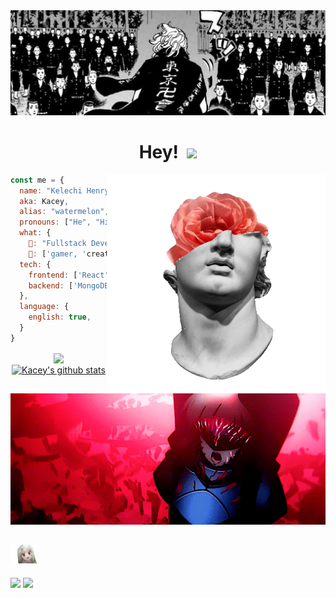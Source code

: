 <div align="center">
  <img  alt="idr"  src="https://github.com/kelech1/kelech1/blob/main/Banner.jpg">
  <h1 align="center"> Hey! &nbsp;<img src="https://github.com/TheDudeThatCode/TheDudeThatCode/blob/master/Assets/Earth.gif" width="24px"></h1>
</div>
<img align="right" width="350" src="https://github.com/kelech1/kelech1/blob/main/davidxflower.gif"/>

```javascript
const me = {
  name: "Kelechi Henry",
  aka: Kacey,
  alias: "watermelon",🍉
  pronouns: ["He", "Him"],
  what: {
    🔆: "Fullstack Developer"
    🌙: ['gamer, 'creative writer', 'average anime enjoyer', 'food connosseur']
  tech: {
    frontend: ['React','NextJS','Tailwind','html','css'],
    backend: ['MongoDB', 'PostgreSQL, 'NodeJS']
  },
  language: {
    english: true,
  }
}
```

<div align="center">
 
<a href="https://github.com/Kelech1">
  <img align="center" src="https://github-readme-stats.vercel.app/api/top-langs/?username=Kelech1&theme=dark&hide_langs_below=1" />
</a>

<a href="https://github.com/Kelech1">
 <img align="center" src="https://github-readme-stats.vercel.app/api?username=Kelech1&show_icons=true&theme=dark&line_height=27" alt="Kacey's github stats"/>
</a>

</div>

<br>

<div align="center">
  <img width="600" src="https://github.com/kelech1/kelech1/blob/main/departure!.gif">
</div>  

## <img height="30" src="https://github.com/kelech1/kelech1/blob/main/illya-stare.gif"/> 
[![](https://img.shields.io/badge/-linkedin-0073B1?style=flat-square)](https://www.linkedin.com/in/kelechi-henry-631930251/)
[![](https://img.shields.io/badge/-twitter-000000?style=flat-square)](https://twitter.com/0xKacey)


